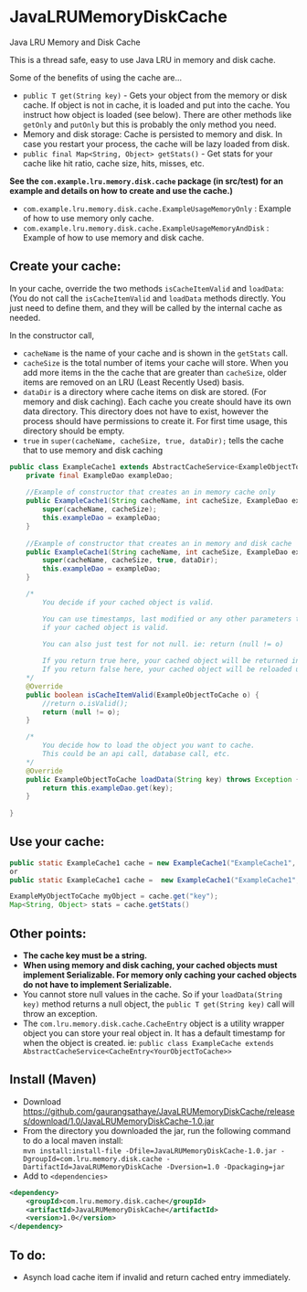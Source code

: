 # JavaLRUMemoryDiskCache

Java LRU Memory and Disk Cache

This is a thread safe, easy to use Java LRU in memory and disk cache.  

Some of the benefits of using the cache are...  
* `public T get(String key)` - Gets your object from the memory or disk cache.  If object is not in cache, it is loaded and put into the cache. You instruct how object is loaded (see below).  There are other methods like `getOnly` and `putOnly` but this is probably the only method you need.
* Memory and disk storage: Cache is persisted to memory and disk. In case you restart your process, the cache will be lazy loaded from disk.
* `public final Map<String, Object> getStats()` - Get stats for your cache like hit ratio, cache size, hits, misses, etc.

**See the `com.example.lru.memory.disk.cache` package (in src/test) for an example and details on how to create and use the cache.)**  
* `com.example.lru.memory.disk.cache.ExampleUsageMemoryOnly` : Example of how to use memory only cache.
* `com.example.lru.memory.disk.cache.ExampleUsageMemoryAndDisk` : Example of how to use memory and disk cache.

## Create your cache:  

In your cache, override the two methods `isCacheItemValid` and `loadData`: (You do not call the `isCacheItemValid` and `loadData` methods directly.  You just need to define them, and they will be called by the internal cache as needed.  

In the constructor call,  
* `cacheName` is the name of your cache and is shown in the `getStats` call.  
* `cacheSize` is the total number of items your cache will store.  When you add more items in the the cache that are greater than `cacheSize`, older items are removed on an LRU (Least Recently Used) basis.  
* `dataDir` is a directory where cache items on disk are stored. (For memory and disk caching).  Each cache you create should have its own data directory.  This directory does not have to exist, however the process should have permissions to create it.  For first time usage, this directory should be empty.
* `true` in `super(cacheName, cacheSize, true, dataDir);` tells the cache that to use memory and disk caching

```java
public class ExampleCache1 extends AbstractCacheService<ExampleObjectToCache>{   
    private final ExampleDao exampleDao;
    
    //Example of constructor that creates an in memory cache only
    public ExampleCache1(String cacheName, int cacheSize, ExampleDao exampleDao) throws Exception{
        super(cacheName, cacheSize);
        this.exampleDao = exampleDao;
    }
    
    //Example of constructor that creates an in memory and disk cache
    public ExampleCache1(String cacheName, int cacheSize, ExampleDao exampleDao, String dataDir) throws Exception {
        super(cacheName, cacheSize, true, dataDir);
        this.exampleDao = exampleDao;
    }

    /*
        You decide if your cached object is valid.

        You can use timestamps, last modified or any other parameters to determine
        if your cached object is valid.
    
        You can also just test for not null. ie: return (null != o)

        If you return true here, your cached object will be returned in the 'get' call.
        If you return false here, your cached object will be reloaded using your 'loadData' method.
    */
    @Override
    public boolean isCacheItemValid(ExampleObjectToCache o) {
        //return o.isValid();        
        return (null != o);
    }

    /*
        You decide how to load the object you want to cache.
        This could be an api call, database call, etc.
    */
    @Override
    public ExampleObjectToCache loadData(String key) throws Exception {
        return this.exampleDao.get(key);
    }
    
}
```

## Use your cache:  
```java
public static ExampleCache1 cache = new ExampleCache1("ExampleCache1", 10000); //memory only
or
public static ExampleCache1 cache =  new ExampleCache1("ExampleCache1", 50000, new ExampleDao(), "/my/datadir/exampleCache1"); //memory and disk

ExampleMyObjectToCache myObject = cache.get("key");
Map<String, Object> stats = cache.getStats()
```

## Other points:  
* **The cache key must be a string.**
* **When using memory and disk caching, your cached objects must implement Serializable.  For memory only caching your cached objects do not have to implement Serializable.**
* You cannot store null values in the cache. So if your `loadData(String key)` method returns a null object, the `public T get(String key)` call will throw an exception.  
* The `com.lru.memory.disk.cache.CacheEntry` object is a utility wrapper object you can store your real object in.  It has a default timestamp for when the object is created.  ie: `public class ExampleCache extends AbstractCacheService<CacheEntry<YourObjectToCache>>`

## Install (Maven)
* Download https://github.com/gaurangsathaye/JavaLRUMemoryDiskCache/releases/download/1.0/JavaLRUMemoryDiskCache-1.0.jar
* From the directory you downloaded the jar, run the following command to do a local maven install:  
  `mvn install:install-file -Dfile=JavaLRUMemoryDiskCache-1.0.jar -DgroupId=com.lru.memory.disk.cache -DartifactId=JavaLRUMemoryDiskCache -Dversion=1.0 -Dpackaging=jar`
* Add to `<dependencies>`  
```xml
<dependency>
    <groupId>com.lru.memory.disk.cache</groupId>
    <artifactId>JavaLRUMemoryDiskCache</artifactId>
    <version>1.0</version>
</dependency>
```

## To do:
* Asynch load cache item if invalid and return cached entry immediately.
